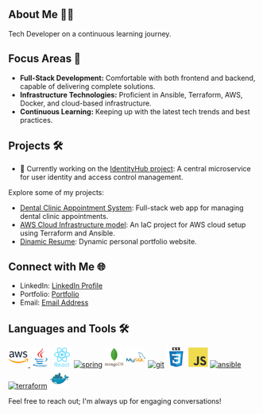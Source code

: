 ## About Me 🙋‍♂️

Tech Developer on a continuous learning journey.

## Focus Areas 🎯

- **Full-Stack Development:** Comfortable with both frontend and backend, capable of delivering complete solutions.
- **Infrastructure Technologies:** Proficient in Ansible, Terraform, AWS, Docker, and cloud-based infrastructure.
- **Continuous Learning:** Keeping up with the latest tech trends and best practices.

## Projects 🛠️

- 🔭 Currently working on the [IdentityHub project](https://github.com/fr3m3n): A central microservice for user identity and access control management.

Explore some of my projects:
- [Dental Clinic Appointment System](https://github.com/fr3m3n/clinic): Full-stack web app for managing dental clinic appointments.
- [AWS Cloud Infrastructure model](https://github.com/fr3m3n/cloud-core): An IaC project for AWS cloud setup using Terraform and Ansible.
- [Dinamic Resume](https://github.com/fr3m3n/resume): Dynamic personal portfolio website.


## Connect with Me 🌐

- LinkedIn: [LinkedIn Profile](https://www.linkedin.com/in/maximo-timochenko/)
- Portfolio: [Portfolio](https://stellinelab.io/)
- Email: [Email Address](mailto:mtimochenko@tutanota.com)

## Languages and Tools 🛠️

<p align="left">
  <a href="https://aws.amazon.com" target="_blank" rel="noreferrer"> <img src="https://raw.githubusercontent.com/devicons/devicon/master/icons/amazonwebservices/amazonwebservices-original-wordmark.svg" alt="aws" width="40" height="40"/> </a>
  <a href="https://www.java.com" target="_blank" rel="noreferrer"><img src="https://raw.githubusercontent.com/devicons/devicon/master/icons/java/java-original.svg" alt="java" width="40" height="40"/></a>
  <a href="https://reactjs.org/" target="_blank" rel="noreferrer"><img src="https://raw.githubusercontent.com/devicons/devicon/master/icons/react/react-original-wordmark.svg" alt="react" width="40" height="40"/></a>
  <a href="https://spring.io/" target="_blank" rel="noreferrer"><img src="https://www.vectorlogo.zone/logos/springio/springio-icon.svg" alt="spring" width="40" height="40"/></a>
  <a href="https://www.mongodb.com/" target="_blank" rel="noreferrer"><img src="https://raw.githubusercontent.com/devicons/devicon/master/icons/mongodb/mongodb-original-wordmark.svg" alt="mongodb" width="40" height="40"/></a>
  <a href="https://www.mysql.com/" target="_blank" rel="noreferrer"><img src="https://raw.githubusercontent.com/devicons/devicon/master/icons/mysql/mysql-original-wordmark.svg" alt="mysql" width="40" height="40"/></a>
  <a href="https://git-scm.com/" target="_blank" rel="noreferrer"><img src="https://www.vectorlogo.zone/logos/git-scm/git-scm-icon.svg" alt="git" width="40" height="40"/></a>
  <a href="https://www.w3schools.com/css/" target="_blank" rel="noreferrer"><img src="https://raw.githubusercontent.com/devicons/devicon/master/icons/css3/css3-original-wordmark.svg" alt="css3" width="40" height="40"/></a>
  <a href="https://developer.mozilla.org/en-US/docs/Web/JavaScript" target="_blank" rel="noreferrer"><img src="https://raw.githubusercontent.com/devicons/devicon/master/icons/javascript/javascript-original.svg" alt="javascript" width="40" height="40"/></a>
  <a href="https://www.ansible.com/" target="_blank" rel="noreferrer"><img src="https://www.vectorlogo.zone/logos/ansible/ansible-icon.svg" alt="ansible" width="40" height="40"/></a>
  <a href="https://www.terraform.io/" target="_blank" rel="noreferrer"><img src="https://www.vectorlogo.zone/logos/terraformio/terraformio-icon.svg" alt="terraform" width="40" height="40"/></a>
  <a href="https://www.docker.com/" target="_blank" rel="noreferrer"><img src="https://raw.githubusercontent.com/devicons/devicon/master/icons/docker/docker-original.svg" alt="docker" width="40" height="40"/></a>
</p>



Feel free to reach out; I'm always up for engaging conversations!

